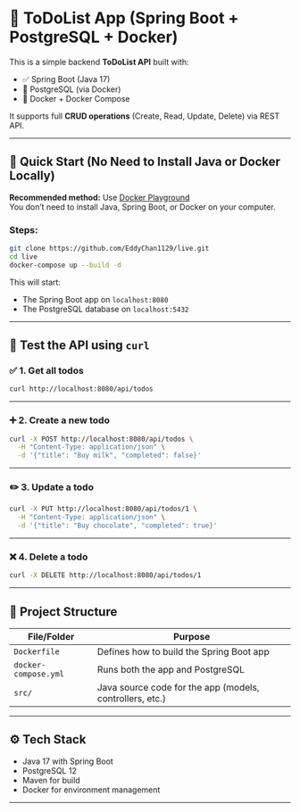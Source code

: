 # 📝 ToDoList App (Spring Boot + PostgreSQL + Docker)

This is a simple backend **ToDoList API** built with:

- ✅ Spring Boot (Java 17)
- 🐘 PostgreSQL (via Docker)
- 🐳 Docker + Docker Compose

It supports full **CRUD operations** (Create, Read, Update, Delete) via REST API.

---

## 🚀 Quick Start (No Need to Install Java or Docker Locally)

**Recommended method:** Use [Docker Playground](https://www.docker.com/playground)  
You don’t need to install Java, Spring Boot, or Docker on your computer.

### Steps:

```bash
git clone https://github.com/EddyChan1129/live.git
cd live
docker-compose up --build -d
````

This will start:

* The Spring Boot app on `localhost:8080`
* The PostgreSQL database on `localhost:5432`

---

## 🧪 Test the API using `curl`

### ✅ 1. Get all todos

```bash
curl http://localhost:8080/api/todos
```

---

### ➕ 2. Create a new todo

```bash
curl -X POST http://localhost:8080/api/todos \
  -H "Content-Type: application/json" \
  -d '{"title": "Buy milk", "completed": false}'
```

---

### ✏️ 3. Update a todo

```bash
curl -X PUT http://localhost:8080/api/todos/1 \
  -H "Content-Type: application/json" \
  -d '{"title": "Buy chocolate", "completed": true}'
```

---

### ❌ 4. Delete a todo

```bash
curl -X DELETE http://localhost:8080/api/todos/1
```

---

## 📁 Project Structure

| File/Folder          | Purpose                                                  |
| -------------------- | -------------------------------------------------------- |
| `Dockerfile`         | Defines how to build the Spring Boot app                 |
| `docker-compose.yml` | Runs both the app and PostgreSQL                         |
| `src/`               | Java source code for the app (models, controllers, etc.) |

---

## ⚙️ Tech Stack

* Java 17 with Spring Boot
* PostgreSQL 12
* Maven for build
* Docker for environment management

---